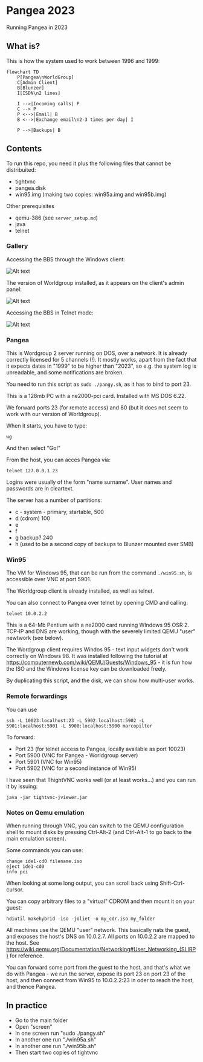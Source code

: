 # Pangea 2023

Running Pangea in 2023 

## What is?

This is how the system used to work between 1996 and 1999:

```mermaid
flowchart TD
    P[Pangea\nWorldGroup] 
    C[Admin Client]
    B[Blunzer]
    I[ISDN\n2 lines]

    I -->|Incoming calls| P
    C --> P
    P <-->|Email| B
    B <-->|Exchange email\n2-3 times per day| I
    
    P -->|Backups| B

```

## Contents

To run this repo, you need it plus the following files that cannot be distribuited:

- tightvnc
- pangea.disk
- win95.img (making two copies: win95a.img and win95b.img)

Other prerequisites

- qemu-386 (see `server_setup.md`)
- java
- telnet

### Gallery


Accessing the BBS through the Windows client:

![Alt text](images/main_home.png?raw=true "...")


The version of Worldgroup installed, as it appears on the client's admin panel:

![Alt text](images/server_version.png?raw=true "...")


Accessing the BBS in Telnet mode:

![Alt text](images/access_via_telnet.png?raw=true "Access via telnet")


### Pangea

This is Wordgroup 2 server running on DOS, over a network. It is already correctly licensed for 5 channels (!).
It mostly works, apart from the fact that it expects dates in "1999" to be higher than "2023", so e.g. the
system log is unreadable, and some notifications are broken.

You need to run this script as `sudo ./pangy.sh`, as it has to bind to port 23.

This is a 128mb PC with a ne2000-pci card. Installed with MS DOS 6.22.

We forward ports 23 (for remote access) and 80 (but it does not seem to work with our version of Worldgroup).

When it starts, you have to type:

	wg

And then select "Go!"

From the host, you can acces Pangea via:

	telnet 127.0.0.1 23


Logins were usually of the form "name surname". User names and passwords are in cleartext.

The server has a number of partitions:

- c   - system - primary, startable, 500
- d    (cdrom) 100
- e    
- f    
- g  backup? 240
- h  (used to be a second copy of backups to Blunzer mounted over SMB)




### Win95

The VM for Windows 95, that can be run from the command `./win95.sh`, is accessible over VNC at port 5901.

The Worldgroup client is already installed, as well as telnet.

You can also connect to Pangea over telnet by opening CMD and calling:

	telnet 10.0.2.2 

This is a 64-Mb Pentium with a ne2000 card running WIndows 95 OSR 2.  TCP-IP and DNS are working, though with the severely limited QEMU "user" newtwork (see below).

The Wordgroup client requires Windos 95 - text input widgets don't work correctly on Windows 98. It was installed
following the tutorial at https://computernewb.com/wiki/QEMU/Guests/Windows_95 - it is fun how the ISO and the
Windows license key can be downloaded freely. 

By duplicating this script, and the disk, we can show how  multi-user works.


### Remote forwardings

You can use

	ssh -L 10023:localhost:23 -L 5902:localhost:5902 -L 5901:localhost:5901 -L 5900:localhost:5900 marcopilter

To forward:

- Port 23 (for telnet access to Pangea, locally available as port 10023)
- Port 5900 (VNC for Pangea - Worldgroup server)
- Port 5901 (VNC for Win95)
- Port 5902 (VNC for a second instance of Win95)


I have seen that ThightVNC works well (or at least works...) and you can run it by issuing:

	java -jar tightvnc-jviewer.jar


### Notes on Qemu emulation

When running through VNC, you can switch to the QEMU configuration shell to mount disks
by pressing Ctrl-Alt-2 (and Ctrl-Alt-1 to go back to the main emulation screen).

Some commands you can use:

	change ide1-cd0 filename.iso
	eject ide1-cd0
	info pci

When looking at some long output, you can scroll back using Shift-Ctrl-cursor.

You can copy arbitrary files to a "virtual" CDROM and then mount it on your guest:

	hdiutil makehybrid -iso -joliet -o my_cdr.iso my_folder


All machines use the QEMU "user" network. This basically nats the guest, and exposes the host's
DNS on 10.0.2.7. All ports on 10.0.2.2 are mapped to the host. See https://wiki.qemu.org/Documentation/Networking#User_Networking_(SLIRP) for reference.

You can forward some port from the guest to the host, and that's what we do with Pangea -
we run the server, expose its port 23 on port 23 of the host, and then connect from 
Win95 to  10.0.2.2:23 in oder to reach the host, and thence Pangea. 
 

## In practice

- Go to the main folder
- Open "screen"
- In one screen run "sudo ./pangy.sh"
- In another one run "./win95a.sh"
- In another one run "./win95b.sh"
- Then start two copies of tightvnc


